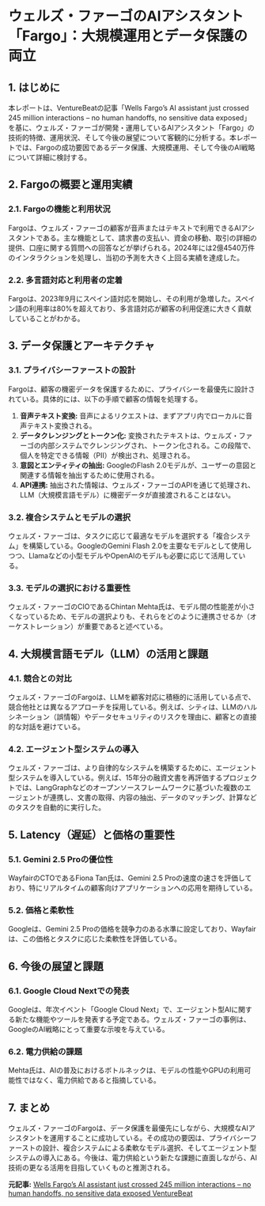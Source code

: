# ウェルズ・ファーゴのAIアシスタント「Fargo」：大規模運用とデータ保護の両立

## 1. はじめに

本レポートは、VentureBeatの記事「Wells Fargo’s AI assistant just crossed 245 million interactions – no human handoffs, no sensitive data exposed」を基に、ウェルズ・ファーゴが開発・運用しているAIアシスタント「Fargo」の技術的特徴、運用状況、そして今後の展望について客観的に分析する。本レポートでは、Fargoの成功要因であるデータ保護、大規模運用、そして今後のAI戦略について詳細に検討する。

## 2. Fargoの概要と運用実績

### 2.1. Fargoの機能と利用状況

Fargoは、ウェルズ・ファーゴの顧客が音声またはテキストで利用できるAIアシスタントである。主な機能として、請求書の支払い、資金の移動、取引の詳細の提供、口座に関する質問への回答などが挙げられる。2024年には2億4540万件のインタラクションを処理し、当初の予測を大きく上回る実績を達成した。

### 2.2. 多言語対応と利用者の定着

Fargoは、2023年9月にスペイン語対応を開始し、その利用が急増した。スペイン語の利用率は80%を超えており、多言語対応が顧客の利用促進に大きく貢献していることがわかる。

## 3. データ保護とアーキテクチャ

### 3.1. プライバシーファーストの設計

Fargoは、顧客の機密データを保護するために、プライバシーを最優先に設計されている。具体的には、以下の手順で顧客の情報を処理する。

1. **音声テキスト変換:** 音声によるリクエストは、まずアプリ内でローカルに音声テキスト変換される。
2. **データクレンジングとトークン化:** 変換されたテキストは、ウェルズ・ファーゴの内部システムでクレンジングされ、トークン化される。この段階で、個人を特定できる情報（PII）が検出され、処理される。
3. **意図とエンティティの抽出:** GoogleのFlash 2.0モデルが、ユーザーの意図と関連する情報を抽出するために使用される。
4. **API連携:** 抽出された情報は、ウェルズ・ファーゴのAPIを通じて処理され、LLM（大規模言語モデル）に機密データが直接渡されることはない。

### 3.2. 複合システムとモデルの選択

ウェルズ・ファーゴは、タスクに応じて最適なモデルを選択する「複合システム」を構築している。GoogleのGemini Flash 2.0を主要なモデルとして使用しつつ、Llamaなどの小型モデルやOpenAIのモデルも必要に応じて活用している。

### 3.3. モデルの選択における重要性

ウェルズ・ファーゴのCIOであるChintan Mehta氏は、モデル間の性能差が小さくなっているため、モデルの選択よりも、それらをどのように連携させるか（オーケストレーション）が重要であると述べている。

## 4. 大規模言語モデル（LLM）の活用と課題

### 4.1. 競合との対比

ウェルズ・ファーゴのFargoは、LLMを顧客対応に積極的に活用している点で、競合他社とは異なるアプローチを採用している。例えば、シティは、LLMのハルシネーション（誤情報）やデータセキュリティのリスクを理由に、顧客との直接的な対話を避けている。

### 4.2. エージェント型システムの導入

ウェルズ・ファーゴは、より自律的なシステムを構築するために、エージェント型システムを導入している。例えば、15年分の融資文書を再評価するプロジェクトでは、LangGraphなどのオープンソースフレームワークに基づいた複数のエージェントが連携し、文書の取得、内容の抽出、データのマッチング、計算などのタスクを自動的に実行した。

## 5. Latency（遅延）と価格の重要性

### 5.1. Gemini 2.5 Proの優位性

WayfairのCTOであるFiona Tan氏は、Gemini 2.5 Proの速度の速さを評価しており、特にリアルタイムの顧客向けアプリケーションへの応用を期待している。

### 5.2. 価格と柔軟性

Googleは、Gemini 2.5 Proの価格を競争力のある水準に設定しており、Wayfairは、この価格とタスクに応じた柔軟性を評価している。

## 6. 今後の展望と課題

### 6.1. Google Cloud Nextでの発表

Googleは、年次イベント「Google Cloud Next」で、エージェント型AIに関する新たな機能やツールを発表する予定である。ウェルズ・ファーゴの事例は、GoogleのAI戦略にとって重要な示唆を与えている。

### 6.2. 電力供給の課題

Mehta氏は、AIの普及におけるボトルネックは、モデルの性能やGPUの利用可能性ではなく、電力供給であると指摘している。

## 7. まとめ

ウェルズ・ファーゴのFargoは、データ保護を最優先にしながら、大規模なAIアシスタントを運用することに成功している。その成功の要因は、プライバシーファーストの設計、複合システムによる柔軟なモデル選択、そしてエージェント型システムの導入にある。今後は、電力供給という新たな課題に直面しながら、AI技術の更なる活用を目指していくものと推測される。


**元記事:** [Wells Fargo’s AI assistant just crossed 245 million interactions – no human handoffs, no sensitive data exposed VentureBeat](https://venturebeat.com/ai/wells-fargos-ai-assistant-just-crossed-245-million-interactions-with-zero-humans-in-the-loop-and-zero-pii-to-the-llm/)